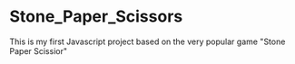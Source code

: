 # Stone_Paper_Scissors
This is my first Javascript project based on the very popular game "Stone Paper Scissior"
